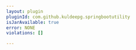 ```yaml
---
layout: plugin
pluginId: com.github.kuldeepg.springbootutility
isJarAvailable: true
error: NONE
violations: []

---
```

